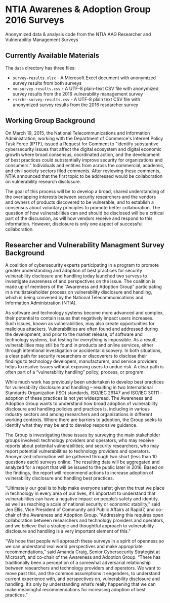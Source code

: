 # NTIA Awarenes & Adoption Group 2016 Surveys

Anonymized data &amp; analysis code from the NTIA AAG Researcher and Vulnerability Management Surveys

## Currently Available Materials

The `data` directory has three files:

* `survey-results.xlsx` - A Microsoft Excel document with anonymized survey results from both surveys
* `vm-survey-results.csv` - A UTF-8 plain-text CSV file with anonymized survey results from the 2016 vulnerability management survey
* `rsrchr-survey-results.csv` - A UTF-8 plain text CSV file with anonymized survey results from the 2016 researcher survey

## Working Group Background

On March 19, 2015, the National Telecommunications and Information Administration, working with the Department of Commerce's Internet Policy Task Force (IPTF), issued a Request for Comment to "identify substantive cybersecurity issues that affect the digital ecosystem and digital economic growth where broad consensus, coordinated action, and the development of best practices could substantially improve security for organizations and consumers." Individuals and entities from across the commercial, academic, and civil society sectors filed comments. After reviewing these comments, NTIA announced that the first topic to be addressed would be collaboration on vulnerability research disclosure.

The goal of this process will be to develop a broad, shared understanding of the overlapping interests between security researchers and the vendors and owners of products discovered to be vulnerable, and to establish a consensus about voluntary principles to promote better collaboration.  The question of how vulnerabilities can and should be disclosed will be a critical part of the discussion, as will how vendors receive and respond to this information. However, disclosure is only one aspect of successful collaboration.

## Researcher and Vulnerability Managment Survey Background

A coalition of cybersecurity experts participating in a program to promote greater understanding and adoption of best practices for security vulnerability disclosure and handling today launched two surveys to investigate awareness of and perspectives on the issue. The coalition is made up of members of the “Awareness and Adoption Group” participating in a multistakeholder process on vulnerability disclosure and handling, which is being convened by the National Telecommunications and Information Administration (NTIA).

As software and technology systems become more advanced and complex, their potential to contain issues that negatively impact users increases. Such issues, known as vulnerabilities, may also create opportunities for malicious attackers. Vulnerabilities are often found and addressed during the development, and prior to the market release, of software and technology systems, but testing for everything is impossible. As a result, vulnerabilities may still be found in products and online services, either through intentional investigation or accidental discovery. In both situations, a clear path for security researchers or discoverers to disclose their findings to technology developers, manufacturers, and service providers helps to resolve issues without exposing users to undue risk. A clear path is often part of a “vulnerability handling” policy, process, or program.

While much work has previously been undertaken to develop best practices for vulnerability disclosure and handling – resulting in two International Standards Organization (ISO) standards, ISO/IEC 29147 and ISO/IEC 30111 – adoption of these practices is not yet widespread. The Awareness and Adoption Group wants to understand how broad adoption of vulnerability disclosure and handling policies and practices is, including in various industry sectors and among researchers and organizations in different working contexts. Where there are barriers to adoption, the Group seeks to identify what they may be and to develop responsive guidance.

The Group is investigating these issues by surveying the main stakeholder groups involved: technology providers and operators, who may receive reports about potential vulnerabilities; and security researchers, who may report potential vulnerabilities to technology providers and operators. Anonymized information will be gathered through two short (less than 10 questions each) surveys online. The resulting data will be aggregated and analyzed for a report that will be issued to the public later in 2016. Based on the findings, the report will recommend actions to increase adoption of vulnerability disclosure and handling best practices.

“Ultimately our goal is to help make everyone safer; given the trust we place in technology in every area of our lives, it’s important to understand that vulnerabilities can have a negative impact on people’s safety and identity, as well as reaching a scale of national security or economic stability,” said Jen Ellis, Vice President of Community and Public Affairs at Rapid7, and co-chair of the Awareness and Adoption Group. “Addressing this requires open collaboration between researchers and technology providers and operators, and we believe that a strategic and thoughtful approach to vulnerability disclosure and handling is a very important element of this.”

“We hope that people will approach these surveys in a spirit of openness so we can understand real world perspectives and make appropriate recommendations,” said Amanda Craig, Senior Cybersecurity Strategist at Microsoft, and co-chair of the Awareness and Adoption Group. “There has traditionally been a perception of a somewhat adversarial relationship between researchers and technology providers and operators. We want to move past this, and the common assumptions it engenders, to understand current experience with, and perspectives on, vulnerability disclosure and handling. It’s only by understanding what’s really happening that we can make meaningful recommendations for increasing adoption of best practices.”

